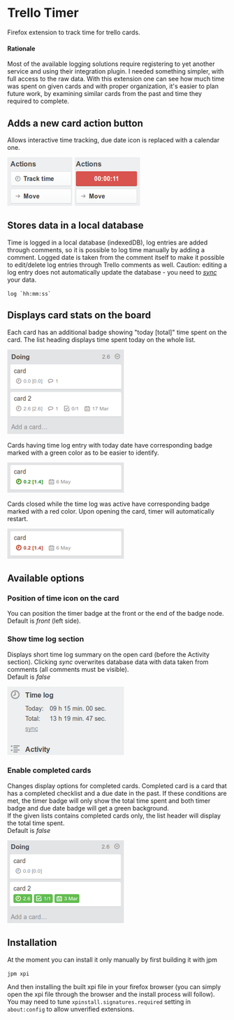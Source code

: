 # Trello Timer

Firefox extension to track time for trello cards.

#### Rationale

Most of the available logging solutions require registering to yet another
service and using their integration plugin. I needed something simpler,
with full access to the raw data. With this extension one can see how much time
was spent on given cards and with proper organization, it's easier to plan
future work, by examining similar cards from the past and time they required to
complete.

## Adds a new card action button
Allows interactive time tracking, due date icon is replaced with a calendar 
one.  

![track time](img/button.png)

## Stores data in a local database
Time is logged in a local database (indexedDB), log entries are added through
comments, so it is possible to log time manually by adding a comment. Logged
date is taken from the comment itself to make it possible to edit/delete log
entries through Trello comments as well. Caution: editing a log entry does not
automatically update the database - you need to
[*sync*](#user-content-show-time-log-section) your data.
 
``log `hh:mm:ss` ``

## Displays card stats on the board
Each card has an additional badge showing "today [total]" time spent on the
card. The list heading displays time spent today on the whole list.

![card list](img/list.png)

Cards having time log entry with today date have corresponding badge marked
with a green color as to be easier to identify.

![card list](img/today.png)

Cards closed while the time log was active have corresponding badge marked
with a red color. Upon opening the card, timer will automatically restart.

![card list](img/unsaved.png)

## Available options 

### Position of time icon on the card
You can position the timer badge at the front or the end of the badge node.  
Default is *front* (left side).

### Show time log section
Displays short time log summary on the open card (before the Activity section).
Clicking *sync* overwrites database data with data taken from comments (all
comments must be visible).  
Default is *false*

![card list](img/section.png)

### Enable completed cards
Changes display options for completed cards. Completed card is a card that has
a completed checklist and a due date in the past. If these conditions are met,
the timer badge will only show the total time spent and both timer badge and
due date badge will get a green background.  
If the given lists contains completed cards only, the list header will display
the total time spent.  
Default is *false*

![card list](img/complete.png)

## Installation

At the moment you can install it only manually by first building it with jpm

`jpm xpi`

And then installing the built xpi file in your firefox browser (you can simply
open the xpi file through the browser and the install process will follow).
You may need to tune `xpinstall.signatures.required` setting in `about:config`
to allow unverified extensions.
